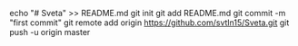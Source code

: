 echo "# Sveta" >> README.md
git init
git add README.md
git commit -m "first commit"
git remote add origin https://github.com/svtln15/Sveta.git
git push -u origin master
